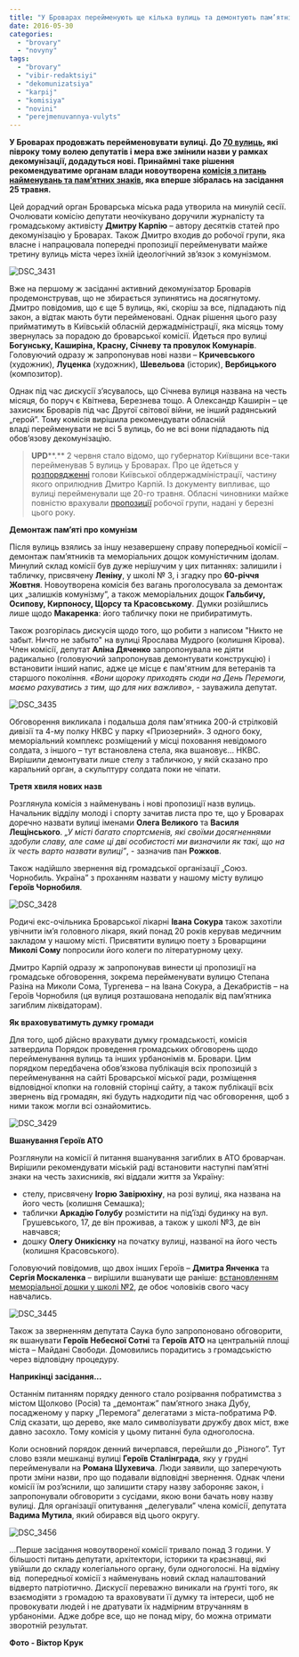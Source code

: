 ```yaml
---
title: "У Броварах перейменують ще кілька вулиць та демонтують пам’ятні дошки комуністичним ідолам. ОНОВЛЕНО"
date: 2016-05-30
categories: 
  - "brovary"
  - "novyny"
tags: 
  - "brovary"
  - "vibir-redaktsiyi"
  - "dekomunizatsiya"
  - "karpij"
  - "komisiya"
  - "novini"
  - "perejmenuvannya-vulyts"
---
```


**У Броварах продовжать перейменовувати вулиці. До [70 вулиць](https://mpz.brovary.org/u-brovarah-z-yavylys-vulytsi-na-chest-stepana-bandery-nebesnoyi-sotni-ta-geroyiv-ato/), які півроку тому волею депутатів і мера вже змінили назви у рамках декомунізації, додадуться нові. Принаймні таке рішення рекомендуватиме органам влади новоутворена [комісія з питань найменувань та пам’ятних знаків](http://brovary.kiev.ua/r%25D1%2596shennya-m%25D1%2596sko%25D1%2597-radi-v%25D1%2596d-21042016-%25E2%2584%2596193-13-07-pro-stvorennya-kom%25D1%2596s%25D1%2596%25D1%2597-z-pitan-naimenuvan-ta-pam%25E2%2580%2599yatni), яка вперше зібралась на засідання 25 травня.**

Цей дорадчий орган Броварська міська рада утворила на минулій сесії. Очолювати комісію депутати неочікувано доручили журналісту та громадському активісту **Дмитру Карпію** – автору десятків статей про декомунізацію у Броварах. Також Дмитро входив до робочої групи, яка власне і напрацювала попередні пропозиції перейменувати майже третину вулиць міста через їхній ідеологічний зв’язок з комунізмом.

![DSC_3431](https://mpz.brovary.org/wp-content/uploads/2016/05/DSC_3431.jpg)

Вже на першому ж засіданні активний декомунізатор Броварів продемонстрував, що не збирається зупинятись на досягнутому. Дмитро повідомив, що є ще 5 вулиць, які, скоріш за все, підпадають під закон, а відтак мають бути перейменовані. Однак рішення цього разу прийматимуть в Київській обласній держадміністрації, яка місяць тому звернулась за порадою до броварської комісії. Йдеться про вулиці **Богунську, Каширіна, Красну, Січневу та провулок Комунарів**. Головуючий одразу ж запропонував нові назви – **Кричевського** (художник), **Луценка** (художник), **Шевельова** (історик), **Вербицького** (композитор).

Однак під час дискусії з’ясувалось, що Січнева вулиця названа на честь місяця, бо поруч є Квітнева, Березнева тощо. А Олександр Каширін – це захисник Броварів під час Другої світової війни, не інший радянський „герой”. Тому комісія вирішила рекомендувати обласній владі перейменувати не всі 5 вулиць, бо не всі вони підпадають під обов’язову декомунізацію.

> **UPD****.** 2 червня стало відомо, що губернатор Київщини все-таки перейменував 5 вулиць у Броварах. Про це йдеться у [розпорядженні](http://www.slideshare.net/DmytroKarpiy/196-20052016) голови Київської облдержадміністрації, частину якого оприлюднив Дмитро Карпій. Із документу випливає, що вулиці перейменували ще 20-го травня. Обласні чиновники майже повністю врахували [пропозиції](http://www.slideshare.net/DmytroKarpiy/5-9-61232904) робочої групи, надані у березні цього року.

**Демонтаж пам’яті про комунізм**

Після вулиць взялись за іншу незавершену справу попередньої комісії – демонтаж пам’ятників та меморіальних дощок комуністичним ідолам. Минулий склад комісії був дуже нерішучим у цих питаннях: залишили і табличку, присвячену **Леніну**, у школі № 3, і згадку про **60-річчя Жовтня**. Новоутворена комісія без вагань проголосувала за демонтаж цих „залишків комунізму”, а також меморіальних дощок **Гальбичу, Осипову, Кирпоносу, Щорсу та Красовському**. Думки розійшлись лише щодо **Макаренка**: його табличку поки не прибиратимуть.

Також розгорілась дискусія щодо того, що робити з написом "Никто не забыт. Ничто не забыто" на вулиці Ярослава Мудрого (колишня Кірова). Член комісії, депутат **Аліна Дяченко** запропонувала не діяти радикально (головуючий запропонував демонтувати конструкцію) і встановити інший напис, адже це місце є пам'ятним для ветеранів та старшого покоління. _«Вони щороку приходять сюди на День Перемоги, маємо рахуватись з тим, що для них важливо»_, - зауважила депутат.

![DSC_3435](https://mpz.brovary.org/wp-content/uploads/2016/05/DSC_3435.jpg)

Обговорення викликала і подальша доля пам'ятника 200-й стрілковій дивізії та 4-му полку НКВС у парку «Приозерний». З одного боку, меморіальний комплекс розміщений у місці поховання невідомого солдата, з іншого – тут встановлена стела, яка вшановує… НКВС. Вирішили демонтувати лише стелу з табличкою, у якій сказано про каральний орган, а скульптуру солдата поки не чіпати.

**Третя хвиля нових назв**

Розглянула комісія з найменувань і нові пропозиції назв вулиць. Начальник відділу молоді і спорту зачитав листа про те, що у Броварах доречно назвати вулиці іменами **Олега Великого** та **Василя Лещінського**. _„У місті багато спортсменів, які своїми досягненнями здобули славу, але саме ці дві особистості ми визначили як такі, що на їх честь варто назвати вулиці”_, - зазначив пан **Рожков**.

Також надійшло звернення від громадської організації „Союз. Чорнобиль. Україна” з проханням назвати у нашому місту вулицю **Героїв Чорнобиля**.

![DSC_3428](https://mpz.brovary.org/wp-content/uploads/2016/05/DSC_3428.jpg)

Родичі екс-очільника Броварської лікарні **Івана Сокура** також захотіли увічнити ім’я головного лікаря, який понад 20 років керував медичним закладом у нашому місті. Присвятити вулицю поету з Броварщини **Миколі Сому** попросили його колеги по літературному цеху.

Дмитро Карпій одразу ж запропонував винести ці пропозиції на громадське обговорення, зокрема перейменувати вулицю Степана Разіна на Миколи Сома, Тургенева – на Івана Сокура, а Декабристів – на Героїв Чорнобиля (ця вулиця розташована неподалік від пам’ятника загиблим ліквідаторам).

**Як враховуватимуть думку громади**

Для того, щоб дійсно врахувати думку громадськості, комісія затвердила Порядок проведення громадських обговорень щодо перейменування вулиць та інших урбанонімів м. Бровари. Цим порядком передбачена обов’язкова публікація всіх пропозицій з перейменування на сайті Броварської міської ради, розміщення відповідної кпопки на головній сторінці сайту, а також публікації всіх звернень від громадян, які будуть надходити під час обговорення, щоб з ними також могли всі ознайомитись.

![DSC_3429](https://mpz.brovary.org/wp-content/uploads/2016/05/DSC_3429.jpg)

**Вшанування Героїв АТО**

Розглянули на комісії й питання вшанування загиблих в АТО броварчан. Вирішили рекомендувати міській раді встановити наступні пам’ятні знаки на честь захисників, які віддали життя за Україну:

- стелу, присвячену **Ігорю Завірюхіну**, на розі вулиці, яка названа на його честь (колишня Семашка);
- таблички **Аркадію Голубу** розмістити на під’їзді будинку на вул. Грушевського, 17, де він проживав, а також у школі №3, де він навчався;
- дошку **Олегу Оникієнку** на початку вулиці, названої на його честь (колишня Красовського).

Головуючий повідомив, що двох інших Героїв – **Дмитра Янченка** та **Сергія Москаленка** – вирішили вшанувати ще раніше: [встановленням меморіальної дошки у школі №2](https://mpz.brovary.org/u-brovarah-vidkryly-memorialnu-doshku-zagyblym-za-ukrayinu-dmytru-yanchenku-ta-sergiyu-moskalenku/), де обоє чоловіків свого часу навчались.

![DSC_3445](https://mpz.brovary.org/wp-content/uploads/2016/05/DSC_3445.jpg)

Також за зверненням депутата Саука було запропоновано обговорити, як вшанувати **Героїв Небесної Сотні** та **Героїв АТО** на центральній площі міста – Майдані Свободи. Домовились порадитись з громадськістю через відповідну процедуру.

**Наприкінці засідання...**

Останнім питанням порядку денного стало розірвання побратимства з містом Щолково (Росія) та „демонтаж” пам’ятного знака Дубу, посадженому у парку „Перемога” делегатами з міста-побратима РФ. Слід сказати, що дерево, яке мало символізувати дружбу двох міст, вже давно засохло. Тому комісія у цьому питанні була одноголосна.

Коли основний порядок денний вичерпався, перейшли до „Різного”. Тут слово взяли мешканці вулиці **Героїв Сталінграда**, яку у грудні перейменували на **Романа Шухевича**. Люди заявили, що заперечують проти зміни назви, про що подавали відповідні звернення. Однак члени комісії їм роз’яснили, що залишити стару назву забороняє закон, і запропонували обговорити з сусідами, якою вони бачать нову назву вулиці. Для організації опитування „делегували” члена комісії, депутата **Вадима Мутила**, який обирався від цього округу.

![DSC_3456](https://mpz.brovary.org/wp-content/uploads/2016/05/DSC_3456.jpg)

...Перше засідання новоутвореної комісії тривало понад 3 години. У більшості питань депутати, архітектори, історики та краєзнавці, які увійшли до складу колегіального органу, були одноголосні. На відміну від  попередньої комісії з найменувань новий склад налаштований відверто патріотично. Дискусії переважно виникали на ґрунті того, як взаємодіяти з громадою та враховувати її думку та інтереси, щоб не провокувати людей і не дратувати їх надмірним втручанням в урбаноніми. Адже добре все, що не понад міру, бо можна отримати зворотній результат.

**Фото - Віктор Крук**
